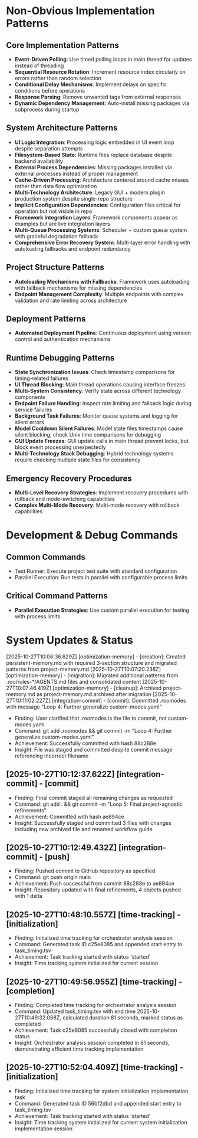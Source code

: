 # Non-Obvious Implementation Patterns

## Core Implementation Patterns
- **Event-Driven Polling**: Use timed polling loops in main thread for updates instead of threading
- **Sequential Resource Rotation**: Increment resource index circularly on errors rather than random selection
- **Conditional Delay Mechanisms**: Implement delays on specific conditions before operations
- **Response Parsing**: Remove unwanted tags from external responses
- **Dynamic Dependency Management**: Auto-install missing packages via subprocess during startup

## System Architecture Patterns
- **UI Logic Integration**: Processing logic embedded in UI event loop despite separation attempts
- **Filesystem-Based State**: Runtime files replace database despite backend availability
- **External Process Dependencies**: Missing packages installed via external processes instead of proper management
- **Cache-Driven Processing**: Architecture centered around cache misses rather than data flow optimization
- **Multi-Technology Architecture**: Legacy GUI + modern plugin production system despite single-repo structure
- **Implicit Configuration Dependencies**: Configuration files critical for operation but not visible in repo
- **Framework Integration Layers**: Framework components appear as examples but are live integration layers
- **Multi-Queue Processing Systems**: Scheduler + custom queue system with graceful degradation fallback
- **Comprehensive Error Recovery System**: Multi-layer error handling with autoloading fallbacks and endpoint redundancy

## Project Structure Patterns
- **Autoloading Mechanisms with Fallbacks**: Framework uses autoloading with fallback mechanisms for missing dependencies
- **Endpoint Management Complexity**: Multiple endpoints with complex validation and rate limiting across architecture

## Deployment Patterns
- **Automated Deployment Pipeline**: Continuous deployment using version control and authentication mechanisms

## Runtime Debugging Patterns
- **State Synchronization Issues**: Check timestamp comparisons for timing-related failures
- **UI Thread Blocking**: Main thread operations causing interface freezes
- **Multi-System Consistency**: Verify state across different technology components
- **Endpoint Failure Handling**: Inspect rate limiting and fallback logic during service failures
- **Background Task Failures**: Monitor queue systems and logging for silent errors
- **Model Cooldown Silent Failures**: Model state files timestamps cause silent blocking; check Unix time comparisons for debugging
- **GUI Update Freezes**: GUI update calls in main thread prevent locks, but block event processing unexpectedly
- **Multi-Technology Stack Debugging**: Hybrid technology systems require checking multiple state files for consistency

## Emergency Recovery Procedures
- **Multi-Level Recovery Strategies**: Implement recovery procedures with rollback and mode-switching capabilities
- **Complex Multi-Mode Recovery**: Multi-mode recovery with rollback capabilities

# Development & Debug Commands

## Common Commands
- Test Runner: Execute project test suite with standard configuration
- Parallel Execution: Run tests in parallel with configurable process limits

## Critical Command Patterns
- **Parallel Execution Strategies**: Use custom parallel execution for testing with process limits

# System Updates & Status

[2025-10-27T10:06:36.829Z] [optimization-memory] - [creation]: Created persistent-memory.md with required 3-section structure and migrated patterns from project-memory.md
[2025-10-27T10:07:20.238Z] [optimization-memory] - [migration]: Migrated additional patterns from .roo/rules-*/AGENTS.md files and consolidated content
[2025-10-27T10:07:46.419Z] [optimization-memory] - [cleanup]: Archived project-memory.md as project-memory.md.archived after migration
[2025-10-27T10:11:02.227Z] [integration-commit] - [commit]: Committed .roomodes with message "Loop 4: Further generalize custom-modes.yaml"
- Finding: User clarified that .roomodes is the file to commit, not custom-modes.yaml
- Command: git add .roomodes && git commit -m "Loop 4: Further generalize custom-modes.yaml"
- Achievement: Successfully committed with hash 88c288e
- Insight: File was staged and committed despite commit message referencing incorrect filename
## [2025-10-27T10:12:37.622Z] [integration-commit] - [commit]
- Finding: Final commit staged all remaining changes as requested
- Command: git add . && git commit -m "Loop 5: Final project-agnostic refinements"
- Achievement: Committed with hash ae894ce
- Insight: Successfully staged and committed 3 files with changes including new archived file and renamed workflow guide

## [2025-10-27T10:12:49.432Z] [integration-commit] - [push]
- Finding: Pushed commit to GitHub repository as specified
- Command: git push origin main
- Achievement: Push successful from commit 88c288e to ae894ce
- Insight: Repository updated with final refinements, 4 objects pushed with 1 delta
## [2025-10-27T10:48:10.557Z] [time-tracking] - [initialization]
- Finding: Initialized time tracking for orchestrator analysis session
- Command: Generated task ID c25e8085 and appended start entry to task_timing.tsv
- Achievement: Task tracking started with status 'started'
- Insight: Time tracking system initialized for current session

## [2025-10-27T10:49:56.955Z] [time-tracking] - [completion]
- Finding: Completed time tracking for orchestrator analysis session
- Command: Updated task_timing.tsv with end time 2025-10-27T10:49:32.068Z, calculated duration 81 seconds, marked status as completed
- Achievement: Task c25e8085 successfully closed with completion status
- Insight: Orchestrator analysis session completed in 81 seconds, demonstrating efficient time tracking implementation

## [2025-10-27T10:52:04.409Z] [time-tracking] - [initialization]
- Finding: Initialized time tracking for system initialization implementation task
- Command: Generated task ID 56bf2dbd and appended start entry to task_timing.tsv
- Achievement: Task tracking started with status 'started'
- Insight: Time tracking system initialized for current system initialization implementation session
